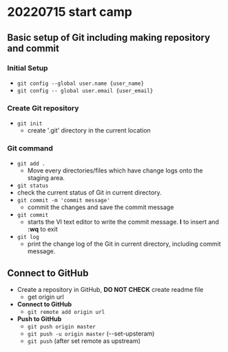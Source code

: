 # 20220715 start camp

## Basic setup of Git including making repository and commit

### Initial Setup

- `git config --global user.name {user_name}`
- `git config -- global user.email {user_email}` 

### Create Git repository

- `git init`
  - create '.git' directory in the current location

### Git command

- `git add .`
  - Move every directories/files which have change logs onto the staging area.
-  `git status`
  - check the current status of Git in current directory.
- `git commit -m 'commit message'`
  - commit the changes and save the commit message
- `git commit`
  - starts the VI text editor to write the commit message. **I** to insert and **:wq** to exit 
- `git log`
  - print the change log of the Git in current directory, including commit message.

## Connect to GitHub

- Create a repository in GitHub, **DO NOT CHECK** create readme file
  - get origin url
- **Connect to GitHub**
  - `git remote add origin url`
- **Push to GitHub**
  - `git push origin master` 
  - `git push -u origin master` (--set-upsteram)
  - `git push` (after set remote as upstream)